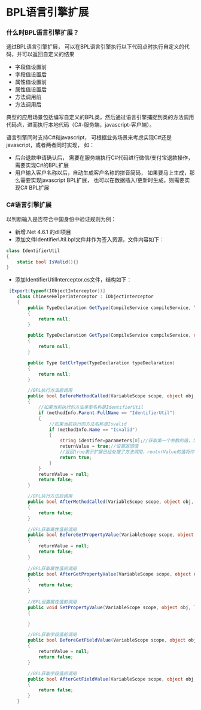 # BPL语言引擎扩展

### 什么时BPL语言引擎扩展？

通过BPL语言引擎扩展， 可以在BPL语言引擎执行以下代码点时执行自定义的代码，并可以返回自定义的结果
- 字段值设置前
- 字段值设置后
- 属性值设置前
- 属性值设置后
- 方法调用前
- 方法调用后

典型的应用场景包括编写自定义的BPL类，然后通过语言引擎捕捉到类的方法调用代码点，进而执行本地代码（C#-服务端，javascript-客户端）。

语言引擎同时支持C#和javascript， 可根据业务场景来考虑实现C#还是javascript，或者两者同时实现， 如：
- 后台退款申请确认后， 需要在服务端执行C#代码进行微信/支付宝退款操作， 需要实现C#的BPL扩展
- 用户输入客户名称以后，自动生成客户名称的拼音简码， 如果要马上生成，那么需要实现javascript BPL扩展， 也可以在数据插入/更新时生成，则需要实现C# BPL扩展

### C#语言引擎扩展
以判断输入是否符合中国身份中验证规则为例：

- 新增.Net 4.6.1 的dll项目
- 添加文件IdentifierUtil.bpl文件并作为签入资源，文件内容如下：
```cs
class IdentifierUtil
{
    static bool IsValid(){}
}
```

- 添加IdentifierUtilInterceptor.cs文件，结构如下：
```cs
 [Export(typeof(IObjectInterceptor))]
    class ChineseHelperInterceptor : IObjectInterceptor
    {
        public TypeDeclaration GetType(CompileService compileService, Type type)
        {
            return null;
        }

        public TypeDeclaration GetType(CompileService compileService, object obj)
        {
            return null;
        }

        public Type GetClrType(TypeDeclaration typeDeclaration)
        {
            return null;
        }

        //BPL执行方法前调用
        public bool BeforeMethodCalled(VariableScope scope, object obj, TypeMethodDeclaration methodInfo, object[] parameters, out object returnValue)
        {
            //如果当前执行的方法类型名称是IdentifierUtil
            if (methodInfo.Parent.FullName == "IdentifierUtil")
            {
                //如果当前执行的方法名称是Isvalid
                if (methodInfo.Name == "Isvalid")
                {
                    string identifer=parameters[0];//获取第一个参数的值，为字符串
                    returnValue = true;//设置返回值
                    //返回true表示扩展已经处理了方法调用，reutnrValue的值将作为BPL方法执行的返回值，方法执行结束，不会再触发AfterMethodCalled
                    return true;
                }
            }
            returnValue = null;
            return false;
        }

        //BPL执行方法后调用
        public bool AfterMethodCalled(VariableScope scope, object obj, TypeMethodDeclaration methodInfo, object[] parameters, ref object returnValue)
        {
            return false;
        }

        //BPL获取属性值前调用
        public bool BeforeGetPropertyValue(VariableScope scope, object obj, TypePropertyDeclaration propertyInfo, object[] index, out object returnValue)
        {
            returnValue = null;
            return false;
        }
        
        //BPL获取属性值后调用
        public bool AfterGetPropertyValue(VariableScope scope, object obj, TypePropertyDeclaration propertyInfo, object[] index, ref object returnValue)
        {
            return false;
        }
        
        //BPL设置属性值前调用
        public void SetPropertyValue(VariableScope scope, object obj, TypePropertyDeclaration propertyInfo, object value, object[] index)
        {

        }

        //BPL获取字段值前调用
        public bool BeforeGetFieldValue(VariableScope scope, object obj, TypeFieldDeclaration fieldInfo, out object returnValue)
        {
            returnValue = null;
            return false;
        }

        //BPL获取字段值后调用
        public bool AfterGetFieldValue(VariableScope scope, object obj, TypeFieldDeclaration fieldInfo, ref object returnValue)
        {
            return false;
        }
    }
```

